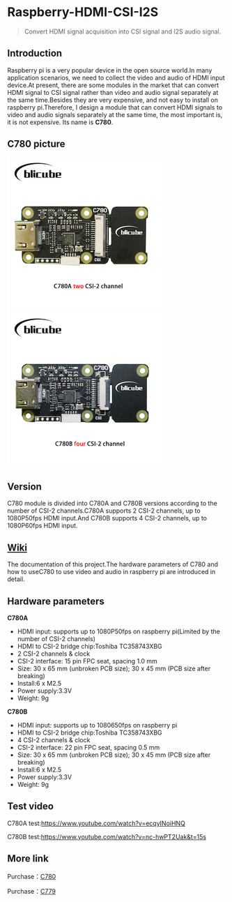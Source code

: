 # Raspberry-HDMI-CSI-I2S
> Convert HDMI signal acquisition into CSI signal and I2S audio signal.
## Introduction
Raspberry pi is a very popular device in the open source world.In many application scenarios, we need to collect the video and audio of HDMI input device.At present, there are some modules in the market that can convert HDMI signal to CSI signal rather than video and audio signal separately at the same time.Besides they are very expensive, and not easy to install on raspberry pi.Therefore, I design a module that can convert HDMI signals to video and audio signals separately at the same time, the most important is, it is not expensive. Its name is **C780**.
## C780 picture
![](/images/C780A.jpg)![](/images/C780B.jpg)
## Version
C780 module is divided into C780A and C780B versions according to the number of CSI-2 channels.C780A supports 2 CSI-2 channels, up to 1080P50fps HDMI input.And C780B supports 4 CSI-2 channels, up to 1080P60fps HDMI input.
## <a href="https://github.com/ThomasVon2021/Raspberry-HDMI-CSI-I2C/wiki" target="_blank">Wiki</a>
The documentation of this project.The hardware parameters of C780 and how to useC780 to use video and audio in raspberry pi are introduced in detail.
## Hardware parameters
**C780A**
* HDMI input: supports up to 1080P50fps on raspberry pi(Limited by the number of CSI-2 channels)
* HDMI to CSI-2 bridge chip:Toshiba TC358743XBG
* 2 CSI-2 channels & clock
* CSI-2 interface: 15 pin FPC seat, spacing 1.0 mm
* Size: 30 x 65 mm (unbroken PCB size); 30 x 45 mm (PCB size after breaking)
* Install:6 x M2.5
* Power supply:3.3V
* Weight: 9g  

**C780B**
* HDMI input: supports up to 1080650fps on raspberry pi
* HDMI to CSI-2 bridge chip:Toshiba TC358743XBG
* 4 CSI-2 channels & clock
* CSI-2 interface: 22 pin FPC seat, spacing 0.5 mm
* Size: 30 x 65 mm (unbroken PCB size); 30 x 45 mm (PCB size after breaking)
* Install:6 x M2.5
* Power supply:3.3V
* Weight: 9g
## Test video
C780A test:https://www.youtube.com/watch?v=ecqyINoiHNQ

C780B test:https://www.youtube.com/watch?v=nc-hwPT2Uak&t=15s

## More link
Purchase：<a href="https://www.aliexpress.com/item/1005002861310912.html?pdp_ext_f=%7B%22sku_id%22:%2212000022635165947%22,%22ship_from%22:%22CN%22%7D&gps-id=pcStoreJustForYou&scm=1007.23125.137358.0&scm_id=1007.23125.137358.0&scm-url=1007.23125.137358.0&pvid=8e29d7e9-f257-4f20-a0b2-c2bff6a048d6&spm=a2g0o.store_pc_home.smartJustForYou_6000897758043.1" target="_blank">C780</a>

Purchase：<a href="https://www.aliexpress.com/item/1005003033156483.html?spm=a2g0o.productlist.0.0.36f93cc2DFaouV&algo_pvid=2bfab2d1-a9c7-4c29-9434-2f451401d0e1&algo_exp_id=2bfab2d1-a9c7-4c29-9434-2f451401d0e1-9&pdp_ext_f=%7B%22sku_id%22%3A%2212000023351081819%22%7D" target="_blank">C779</a>
